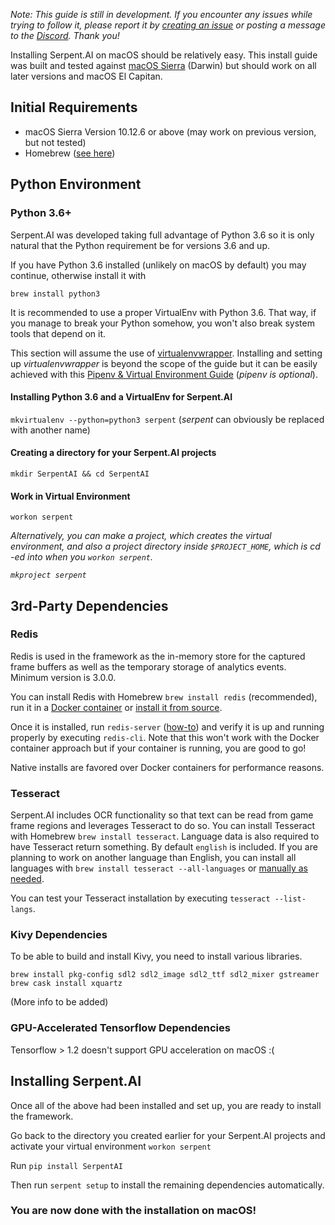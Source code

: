 _Note: This guide is still in development. If you encounter any issues while trying to follow it, please report it by [creating an issue](https://github.com/SerpentAI/Serpent/issues/new) or posting a message to the [Discord](https://discord.gg/9D5SuxH). Thank you!_

Installing Serpent.AI on macOS should be relatively easy. This install guide was built and tested against [macOS Sierra](https://apple.com/) (Darwin) but should work on all later versions and macOS El Capitan.

## Initial Requirements

* macOS Sierra Version 10.12.6 or above (may work on previous version, but not tested)
* Homebrew ([see here](https://brew.sh/))

## Python Environment

### Python 3.6+

Serpent.AI was developed taking full advantage of Python 3.6 so it is only natural that the Python requirement be for versions 3.6 and up.

If you have Python 3.6 installed (unlikely on macOS by default) you may continue, otherwise install it with

`brew install python3`

It is recommended to use a proper VirtualEnv with Python 3.6. That way, if you manage to break your Python somehow, you won't also break system tools that depend on it.

This section will assume the use of [virtualenvwrapper](https://virtualenvwrapper.readthedocs.io/en/latest/index.html). Installing and setting up _virtualenvwrapper_ is beyond the scope of the guide but it can be easily achieved with this [Pipenv & Virtual Environment Guide](http://docs.python-guide.org/en/latest/dev/virtualenvs/#virtualenvironments-ref) (_pipenv is optional_).

#### Installing Python 3.6 and a VirtualEnv for Serpent.AI

`mkvirtualenv --python=python3 serpent` (_serpent_ can obviously be replaced with another name)

#### Creating a directory for your Serpent.AI projects

`mkdir SerpentAI && cd SerpentAI`

#### Work in Virtual Environment

`workon serpent`


_Alternatively, you can make a project, which creates the virtual environment, and also a project directory inside `$PROJECT_HOME`, which is cd -ed into when you `workon serpent`._

_`mkproject serpent`_

## 3rd-Party Dependencies

### Redis

Redis is used in the framework as the in-memory store for the captured frame buffers as well as the temporary storage of analytics events. Minimum version is 3.0.0.

You can install Redis with Homebrew `brew install redis` (recommended), run it in a [Docker container](https://hub.docker.com/_/redis/) or [install it from source](https://redis.io/download).

Once it is installed, run `redis-server` ([how-to](https://medium.com/@petehouston/install-and-config-redis-on-mac-os-x-via-homebrew-eb8df9a4f298)) and verify it is up and running properly by executing `redis-cli`. Note that this won't work with the Docker container approach but if your container is running, you are good to go!

Native installs are favored over Docker containers for performance reasons.

### Tesseract

Serpent.AI includes OCR functionality so that text can be read from game frame regions and leverages Tesseract to do so. You can install Tesseract with Homebrew `brew install tesseract`. Language data is also required to have Tesseract return something. By default `english` is included. If you are planning to work on another language than English, you can install all languages with `brew install tesseract --all-languages` or [manually as needed](https://blog.philippklaus.de/2011/01/chinese-ocr/).

You can test your Tesseract installation by executing `tesseract --list-langs`.

### Kivy Dependencies

To be able to build and install Kivy, you need to install various libraries.

`brew install pkg-config sdl2 sdl2_image sdl2_ttf sdl2_mixer gstreamer`
`brew cask install xquartz`

(More info to be added)

### GPU-Accelerated Tensorflow Dependencies

Tensorflow > 1.2 doesn't support GPU acceleration on macOS :(

## Installing Serpent.AI

Once all of the above had been installed and set up, you are ready to install the framework.

Go back to the directory you created earlier for your Serpent.AI projects and activate your virtual environment
`workon serpent`

Run `pip install SerpentAI`

Then run `serpent setup` to install the remaining dependencies automatically.

### You are now done with the installation on macOS!
